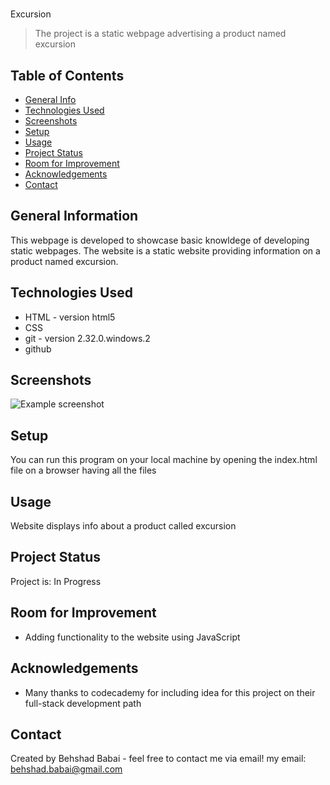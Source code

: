 # 
Excursion
> The project is a static webpage advertising a product named excursion
> <!--Live demo [_here_]().  If you have the project hosted somewhere, include the link here. -->

## Table of Contents
* [General Info](#general-information)
* [Technologies Used](#technologies-used)
* [Screenshots](#screenshots)
* [Setup](#setup)
* [Usage](#usage)
* [Project Status](#project-status)
* [Room for Improvement](#room-for-improvement)
* [Acknowledgements](#acknowledgements)
* [Contact](#contact)
<!-- * [License](#license) -->


## General Information
This webpage is developed to showcase basic knowldege of developing static webpages. The website is a static website providing information on a product named excursion. 
<!-- You don't have to answer all the questions - just the ones relevant to your project. -->


## Technologies Used
-  HTML - version html5
-  CSS
-  git - version 2.32.0.windows.2
-  github


## Screenshots
![Example screenshot](./img/Screenshot.png)
<!-- If you have screenshots you'd like to share, include them here. -->


## Setup
You can run this program on your local machine by opening the index.html file on a browser having all the files


## Usage
Website displays info about a product called excursion


## Project Status
Project is: In Progress


## Room for Improvement
- Adding functionality to the website using JavaScript



## Acknowledgements
- Many thanks to codecademy for including idea for this project on their full-stack development path 


## Contact
Created by Behshad Babai - feel free to contact me via email!
my email: behshad.babai@gmail.com


<!-- Optional -->
<!-- ## License -->
<!-- This project is open source and available under the [... License](). -->

<!-- You don't have to include all sections - just the one's relevant to your project -->
